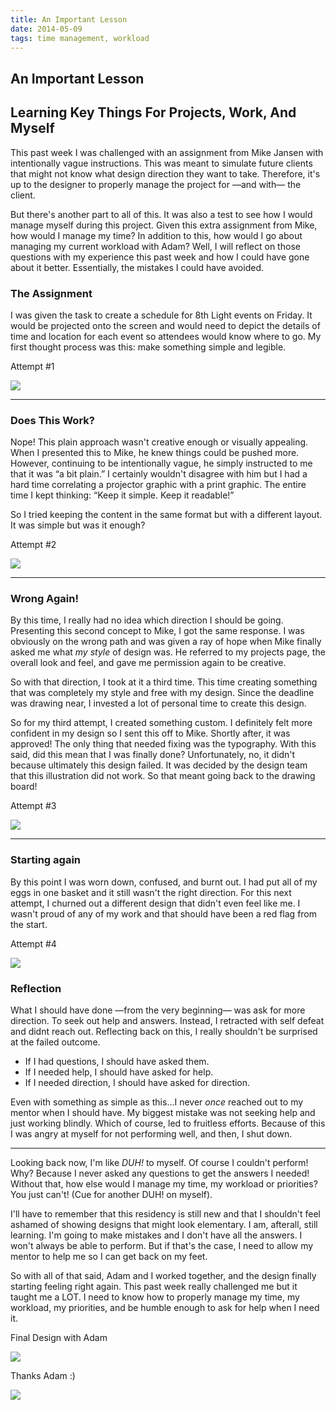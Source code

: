 ```yaml
---
title: An Important Lesson	
date: 2014-05-09
tags: time management, workload
---
```


<article>

<h1>An Important Lesson</h1>
<h2>Learning Key Things For Projects, Work, And Myself</h2>

<p>This past week I was challenged with an assignment from Mike Jansen with intentionally vague instructions. This was meant to simulate future clients that might not know what design direction they want to take. Therefore, it's up to the designer to properly manage the project for —and with— the client.</p>

<p>But there's another part to all of this. It was also a test to see how I would manage myself during this project. Given this extra assignment from Mike, how would I manage my time? In addition to this, how would I go about managing my current workload with Adam? Well, I will reflect on those questions with my experience this past week and how I could have gone about it better. Essentially, the mistakes I could have avoided.</p>

<h3>The Assignment</h3>
<p>I was given the task to create a schedule for 8th Light events on Friday. It would be projected onto the screen and would need to depict the details of time and location for each event so attendees would know where to go. My first thought process was this: make something simple and legible.</p>

<div class="box">
	<p>Attempt #1</p>
	<img class="image" src="/images/FridaySchedule1.jpg">
</div>

<hr class="divider-short">

<h3>Does This Work?</h3>

<p>Nope! This plain approach wasn't creative enough or visually appealing. When I presented this to Mike, he knew things could be pushed more. However, continuing to be intentionally vague, he simply instructed to me that it was “a bit plain.” I certainly wouldn't disagree with him but I had a hard time correlating a projector graphic with a print graphic. The entire time I kept thinking: “Keep it simple. Keep it readable!”</p>

<p>So I tried keeping the content in the same format but with a different layout. It was simple but was it enough?</p>

<div class="box">
	<p>Attempt #2</p>
	<img class="image" src="/images/FridaySchedule2.jpg">
</div>

<hr class="divider-short">

<h3>Wrong Again!</h3>

<p>By this time, I really had no idea which direction I should be going. Presenting this second concept to Mike, I got the same response.  I was obviously on the wrong path and was given a ray of hope when Mike finally asked me what <em>my style</em> of design was. He referred to my projects page, the overall look and feel, and gave me permission again to be creative.</p>

<p>So with that direction, I took at it a third time. This time creating something that was completely my style and free with my design. Since the deadline was drawing near, I invested a lot of personal time to create this design.</p>

<p>So for my third attempt, I created something custom. I definitely felt more confident in my design so I sent this off to Mike. Shortly after, it was approved! The only thing that needed fixing was the typography. With this said, did this mean that I was finally done? Unfortunately, no, it didn't because ultimately this design failed. It was decided by the design team that this illustration did not work. So that meant going back to the drawing board!</p>

<div class="box">
	<p>Attempt #3</p>
	<img class="image" src="/images/FridaySchedule-Creative.jpg">
</div>

<hr class="divider-short">

<h3>Starting again</h3>

<p>By this point I was worn down, confused, and burnt out. I had put all of my eggs in one basket and it still wasn't the right direction. For this next attempt, I churned out a different design that didn't even feel like me. I wasn't proud of any of my work and that should have been a red flag from the start.</p>  

<div class="box">
	<p>Attempt #4</p>
	<img class="image" src="/images/FridaySchedule-photo.jpg">
</div>

<h3>Reflection</h3>

<p>What I should have done —from the very beginning— was ask for more direction. To seek out help and answers. Instead, I retracted with self defeat and didnt reach out. Reflecting back on this, I really shouldn't be surprised at the failed outcome.</p>

<ul class="margin-bottom">
	<li class="pink-text">If I had questions, I should have asked them.</li>
	<li class="pink-text">If I needed help, I should have asked for help.</li> 
	<li class="pink-text">If I needed direction, I should have asked for direction.</li>
</ul>

<p>Even with something as simple as this...I never <em>once</em> reached out to my mentor when I should have. My biggest mistake was not seeking help and just working blindly. Which of course, led to fruitless efforts. Because of this I was angry at myself for not performing well, and then, I shut down.</p>

<hr class="divider-short">

<p>Looking back now, I'm like <em class="bold-text">DUH!</em> to myself. Of course I couldn't perform! Why? Because I never asked any questions to get the answers I needed! Without that, how else would I manage my time, my workload or priorities? You just can't! (Cue for another DUH! on myself).</p>


<p>I'll have to remember that this residency is still new and that I shouldn't feel ashamed of showing designs that might look elementary. I am, afterall, still learning. I'm going to make mistakes and I don't have all the answers. I won't always be able to perform. But if that's the case, I need to allow my mentor to help me so I can get back on my feet.</p>

<p>So with all of that said, Adam and I worked together, and the design finally starting feeling right again. This past week really challenged me but it taught me a LOT. I need to know how to properly manage my time, my workload, my priorities, and be humble enough to ask for help when I need it.</p>

<div class="box">
	<p>Final Design with Adam</p>
	<img class="image" src="/images/May9Schedule.jpg">
	<p>Thanks Adam :)</p>
<img src="/images/custom-monkey.png">
</div>

</article>

